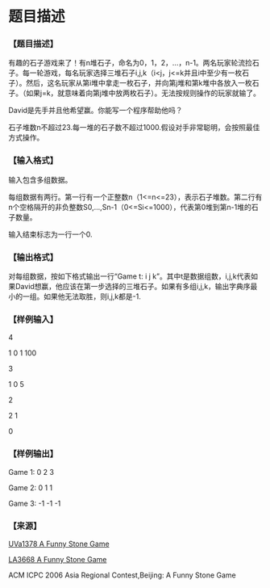 # 题目描述


<h3>
【题目描述】
</h3>
<p>
有趣的石子游戏来了！有n堆石子，命名为0，1，2，...，n-1。两名玩家轮流捡石子。每一轮游戏，每名玩家选择三堆石子i,j,k（i&lt;j，j&lt;=k并且i中至少有一枚石子）。然后，这名玩家从第i堆中拿走一枚石子，并向第j堆和第k堆中各放入一枚石子。（如果j=k，就意味着向第j堆中放两枚石子）。无法按规则操作的玩家就输了。
</p>
<p>
David是先手并且他希望赢。你能写一个程序帮助他吗？
</p>
<p>
石子堆数n不超过23.每一堆的石子数不超过1000.假设对手非常聪明，会按照最佳方式操作。
</p>
<h3>
【输入格式】
</h3>
<p>
输入包含多组数据。
</p>
<p>
每组数据有两行。第一行有一个正整数n（1&lt;=n&lt;=23），表示石子堆数。第二行有n个空格隔开的非负整数S0,...,Sn-1（0&lt;=Si&lt;=1000），代表第0堆到第n-1堆的石子数量。
</p>
<p>
输入结束标志为一行一个0.
</p>
<h3>
【输出格式】
</h3>
<p>
对每组数据，按如下格式输出一行“Game t: i j k”。其中t是数据组数，i,j,k代表如果David想赢，他应该在第一步选择的三堆石子。如果有多组i,j,k，输出字典序最小的一组。如果他无法取胜，则i,j,k都是-1.
</p>
<h3>
【样例输入】
</h3>
<p>
4
</p>
<p>
1 0 1 100
</p>
<p>
3
</p>
<p>
1 0 5
</p>
<p>
2
</p>
<p>
2 1
</p>
<p>
0
</p>
<h3>
【样例输出】<br/>
</h3>
<p>
Game 1: 0 2 3
</p>
<p>
Game 2: 0 1 1
</p>
<p>
Game 3: -1 -1 -1
</p>
<h3>
【来源】
</h3>
<p>
<a target="_blank" href="http://uva.onlinejudge.org/index.php?option=com_onlinejudge&amp;Itemid=8&amp;page=show_problem&amp;problem=4124">UVa1378 A Funny Stone Game</a> 
</p>
<p>
<a target="_blank" href="https://icpcarchive.ecs.baylor.edu/index.php?option=com_onlinejudge&amp;Itemid=8&amp;page=show_problem&amp;problem=1669">LA3668 A Funny Stone Game</a> 
</p>
<p>
ACM ICPC 2006 Asia Regional Contest,Beijing: A Funny Stone Game
</p>
